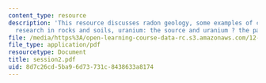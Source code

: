 ```yaml
---
content_type: resource
description: 'This resource discusses radon geology, some examples of current radon
  research in rocks and soils, uranium: the source and uranium ? the parent.'
file: /media/https%3A/open-learning-course-data-rc.s3.amazonaws.com/12-091-radon-research-in-multidisciplines-a-review-january-iap-2007/8d7c26cd5ba96d73731c8438633a8174_session2.pdf
file_type: application/pdf
resourcetype: Document
title: session2.pdf
uid: 8d7c26cd-5ba9-6d73-731c-8438633a8174
---
```

